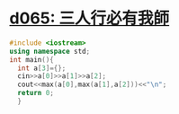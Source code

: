 # [d065: 三人行必有我師](https://zerojudge.tw/ShowProblem?problemid=d065)
```cpp
#include <iostream>
using namespace std;
int main(){
  int a[3]={};
  cin>>a[0]>>a[1]>>a[2];
  cout<<max(a[0],max(a[1],a[2]))<<"\n";
  return 0;
  }
```
